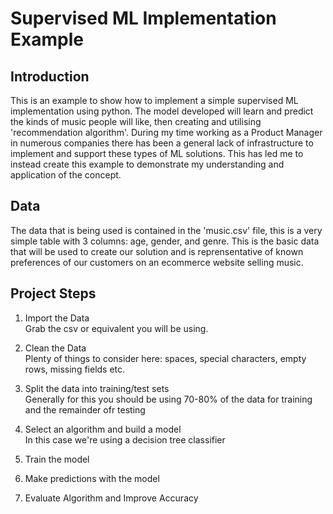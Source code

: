 # Supervised ML Implementation Example

## Introduction
This is an example to show how to implement a simple supervised ML implementation using python. The model developed will learn and predict the kinds of music people will like, then creating and utilising 'recommendation algorithm'. During my time working as a Product Manager in numerous companies there has been a general lack of infrastructure to implement and support these types of ML solutions. This has led me to instead create this example to demonstrate my understanding and application of the concept.

## Data

The data that is being used is contained in the 'music.csv' file, this is a very simple table with 3 columns: age, gender, and genre. This is the basic data that will be used to create our solution and is reprensentative of known preferences of our customers on an ecommerce website selling music.


## Project Steps

1. Import the Data  
Grab the csv or equivalent you will be using.  
2. Clean the Data  
Plenty of things to consider here: spaces, special characters, empty rows, missing fields etc.  
3. Split the data into training/test sets  
Generally for this you should be using 70-80% of the data for training and the remainder ofr testing  
4. Select an algorithm and build a model  
In this case we're using a decision tree classifier  
5. Train the model  

6. Make predictions with the model  
7. Evaluate Algorithm and Improve Accuracy  

